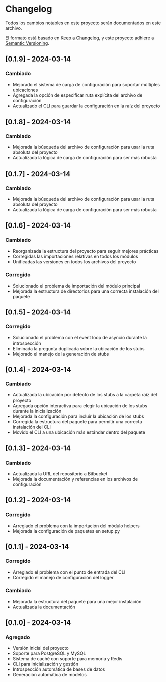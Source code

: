 # Changelog

Todos los cambios notables en este proyecto serán documentados en este archivo.

El formato está basado en [Keep a Changelog](https://keepachangelog.com/es-ES/1.0.0/),
y este proyecto adhiere a [Semantic Versioning](https://semver.org/spec/v2.0.0.html).

## [0.1.9] - 2024-03-14

### Cambiado
- Mejorado el sistema de carga de configuración para soportar múltiples ubicaciones
- Agregada la opción de especificar ruta explícita del archivo de configuración
- Actualizado el CLI para guardar la configuración en la raíz del proyecto

## [0.1.8] - 2024-03-14

### Cambiado
- Mejorada la búsqueda del archivo de configuración para usar la ruta absoluta del proyecto
- Actualizada la lógica de carga de configuración para ser más robusta

## [0.1.7] - 2024-03-14

### Cambiado
- Mejorada la búsqueda del archivo de configuración para usar la ruta absoluta del proyecto
- Actualizada la lógica de carga de configuración para ser más robusta

## [0.1.6] - 2024-03-14

### Cambiado
- Reorganizada la estructura del proyecto para seguir mejores prácticas
- Corregidas las importaciones relativas en todos los módulos
- Unificadas las versiones en todos los archivos del proyecto

### Corregido
- Solucionado el problema de importación del módulo principal
- Mejorada la estructura de directorios para una correcta instalación del paquete

## [0.1.5] - 2024-03-14

### Corregido
- Solucionado el problema con el event loop de asyncio durante la introspección
- Eliminada la pregunta duplicada sobre la ubicación de los stubs
- Mejorado el manejo de la generación de stubs

## [0.1.4] - 2024-03-14

### Cambiado
- Actualizada la ubicación por defecto de los stubs a la carpeta raíz del proyecto
- Agregada opción interactiva para elegir la ubicación de los stubs durante la inicialización
- Mejorada la configuración para incluir la ubicación de los stubs
- Corregida la estructura del paquete para permitir una correcta instalación del CLI
- Movido el CLI a una ubicación más estándar dentro del paquete

## [0.1.3] - 2024-03-14

### Cambiado
- Actualizada la URL del repositorio a Bitbucket
- Mejorada la documentación y referencias en los archivos de configuración

## [0.1.2] - 2024-03-14

### Corregido
- Arreglado el problema con la importación del módulo helpers
- Mejorada la configuración de paquetes en setup.py

## [0.1.1] - 2024-03-14

### Corregido
- Arreglado el problema con el punto de entrada del CLI
- Corregido el manejo de configuración del logger

### Cambiado
- Mejorada la estructura del paquete para una mejor instalación
- Actualizada la documentación

## [0.1.0] - 2024-03-14

### Agregado
- Versión inicial del proyecto
- Soporte para PostgreSQL y MySQL
- Sistema de caché con soporte para memoria y Redis
- CLI para inicialización y gestión
- Introspección automática de bases de datos
- Generación automática de modelos 